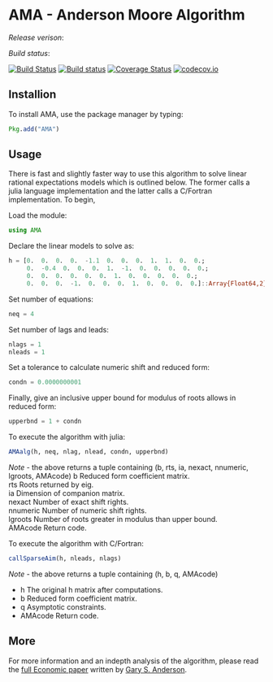 # AMA - Anderson Moore Algorithm

*Release verison*:

*Build status*:

[![Build Status](https://travis-ci.org/es335mathwiz/AMA.jl.svg?branch=develop)](https://travis-ci.org/es335mathwiz/AMA.jl)
[![Build status](https://ci.appveyor.com/api/projects/status/kh7w0y6d1652t0by/branch/develop?svg=true)](https://ci.appveyor.com/project/GaryAnderson/ama-jl/branch/develop)
[![Coverage Status](https://coveralls.io/repos/es335mathwiz/AMA.jl/badge.svg?branch=develop&service=github)](https://coveralls.io/github/es335mathwiz/AMA.jl?branch=develop)
[![codecov.io](http://codecov.io/github/es335mathwiz/AMA.jl/coverage.svg?branch=develop)](http://codecov.io/github/es335mathwiz/AMA.jl?branch=master)

## Installion

To install AMA, use the package manager by typing:

```julia
Pkg.add("AMA")
```

## Usage

There is fast and slightly faster way to use this algorithm to solve linear rational expectations models which is outlined below. The former calls a julia language implementation and the latter calls a C/Fortran implementation. To begin,

Load the module:

```julia
using AMA
```

Declare the linear models to solve as:

```julia
h = [0.  0.  0.  0.  -1.1  0.  0.  0.  1.  1.  0.  0.;
     0.  -0.4  0.  0.  0.  1.  -1.  0.  0.  0.  0.  0.;
     0.  0.  0.  0.  0.  0.  1.  0.  0.  0.  0.  0.;
     0.  0.  0.  -1.  0.  0.  0.  1.  0.  0.  0.  0.]::Array{Float64,2}
```

Set number of equations:

```julia
neq = 4
```

Set number of lags and leads:

```julia
nlags = 1
nleads = 1
```

Set a tolerance to calculate numeric shift and reduced form:

```julia
condn = 0.0000000001
```

Finally, give an inclusive upper bound for modulus of roots allows in reduced form:

```julia
upperbnd = 1 + condn
```

To execute the algorithm with julia: 

```julia
AMAalg(h, neq, nlag, nlead, condn, upperbnd)
```
*Note* - the above returns a tuple containing (b, rts, ia, nexact, nnumeric, lgroots, AMAcode)
	b           Reduced form coefficient matrix.<br />
	rts         Roots returned by eig.<br />
	ia          Dimension of companion matrix.<br />
	nexact      Number of exact shift rights.<br />
	nnumeric    Number of numeric shift rights.<br />
	lgroots     Number of roots greater in modulus than upper bound.<br />
    AMAcode     Return code.<br />

To execute the algorithm with C/Fortran:

```julia
callSparseAim(h, nleads, nlags)
```

*Note* - the above returns a tuple containing (h, b, q, AMAcode)<br />
<ul>
  <li>  h           The original h matrix after computations.<br /> </li>
  <li>	b           Reduced form coefficient matrix.<br /> </li>
  <li>  q           Asymptotic constraints.<br />  </li>
  <li>	AMAcode     Return code. </li>
</ul>

## More

For more information and an indepth analysis of the algorithm, please read the [full Economic paper](https://www.federalreserve.gov/pubs/feds/2010/201013/201013pap.pdf) written by [Gary S. Anderson](https://github.com/es335mathwiz).
